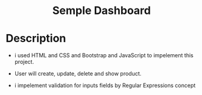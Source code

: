 <h1 align=center>Semple Dashboard</h1>

# Description
* i used HTML and CSS and Bootstrap and JavaScript to impelement this project.

* User will create, update, delete and show product.

* i impelement validation for inputs fields by Regular Expressions concept
